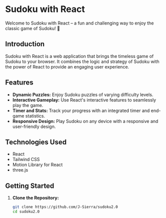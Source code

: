 # Sudoku with React

Welcome to Sudoku with React – a fun and challenging way to enjoy the classic game of Sudoku! 🎉

## Introduction

Sudoku with React is a web application that brings the timeless game of Sudoku to your browser. It combines the logic and strategy of Sudoku with the power of React to provide an engaging user experience.

## Features

- **Dynamic Puzzles:** Enjoy Sudoku puzzles of varying difficulty levels.
- **Interactive Gameplay:** Use React's interactive features to seamlessly play the game.
- **Timer and Stats:** Track your progress with an integrated timer and end-game statistics.
- **Responsive Design:** Play Sudoku on any device with a responsive and user-friendly design.

## Technologies Used

- React
- Tailwind CSS
- Motion Library for React
- three.js

## Getting Started

1. **Clone the Repository:**
   ```bash
   git clone https://github.com/J-Sierra/sudoku2.0
   cd sudoku2.0
